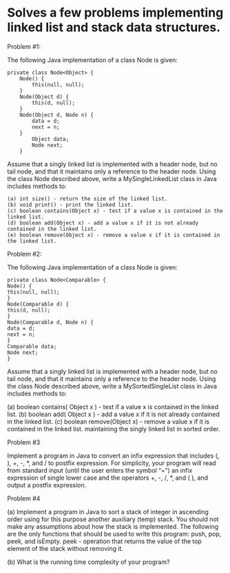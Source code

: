 # Solves a few problems implementing linked list and stack data structures.

Problem #1:

The following Java implementation of a class Node is given:

	private class Node<Object> {
		Node() {
			this(null, null);
		}
		Node(Object d) {
			this(d, null);
		}
		Node(Object d, Node n) {
			data = d;
			next = n;
		}
			Object data;
			Node next;
		}
		
Assume that a singly linked list is implemented with a header node, but no tail node, and
that it maintains only a reference to the header node.
Using the class Node described above, write a MySingleLinkedList class in Java includes
methods to:

	(a) int size() - return the size of the linked list.
	(b) void print() - print the linked list.
	(c) boolean contains(Object x) - test if a value x is contained in the linked list.
	(d) boolean add(Object x) - add a value x if it is not already contained in the linked list.
	(e) boolean remove(Object x) - remove a value x if it is contained in the linked list.

Problem #2:

The following Java implementation of a class Node is given:

	private class Node<Comparable> {
	Node() {
	this(null, null);
	}
	Node(Comparable d) {
	this(d, null);
	}
	Node(Comparable d, Node n) {
	data = d;
	next = n;
	}
	Comparable data;
	Node next;
	}
	
Assume that a singly linked list is implemented with a header node, but no tail node, and
that it maintains only a reference to the header node.
Using the class Node described above, write a MySortedSingleList class in Java includes
methods to:

(a) boolean contains( Object x ) - test if a value x is contained in the linked list.
(b) boolean add( Object x ) - add a value x if it is not already contained in the linked list.
(c) boolean remove(Object x) - remove a value x if it is contained in the linked list.
maintaining the singly linked list in sorted order.

Problem #3

Implement a program in Java to convert an infix expression that includes (, ), +, -, *,
and / to postfix expression.
For simplicity, your program will read from standard input (until the user enters the symbol
“=”) an infix expression of single lower case and the operators +, -, /, *, and ( ), and
output a postfix expression.

Problem #4

(a) Implement a program in Java to sort a stack of integer in ascending order using for
this purpose another auxiliary (temp) stack.
You should not make any assumptions about how the stack is implemented. The
following are the only functions that should be used to write this program: push,
pop, peek, and isEmpty.
peek - operation that returns the value of the top element of the stack without
removing it.

(b) What is the running time complexity of your program?
